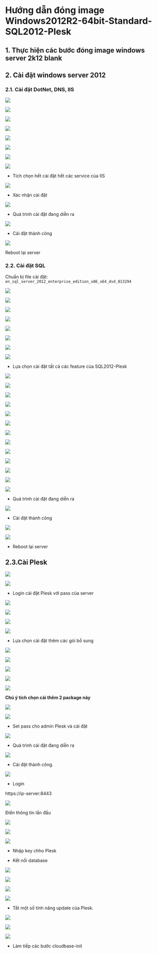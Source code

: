 # Hướng dẫn đóng image Windows2012R2-64bit-Standard-SQL2012-Plesk

## 1. Thực hiện các bước đóng image windows server 2k12 blank


## 2. Cài đặt windows server 2012

### 2.1. Cài đặt DotNet, DNS, IIS

![](../images/img-2k12-sql2k12-plesk/Screenshot_791.png)

![](../images/img-2k12-sql2k12-plesk/Screenshot_793.png)

![](../images/img-2k12-sql2k12-plesk/Screenshot_794.png)

![](../images/img-2k12-sql2k12-plesk/Screenshot_795.png)

![](../images/img-2k12-sql2k12-plesk/Screenshot_796.png)

![](../images/img-2k12-sql2k12-plesk/Screenshot_797.png)

![](../images/img-2k12-sql2k12-plesk/Screenshot_798.png)

![](../images/img-2k12-sql2k12-plesk/Screenshot_798.png)

- Tích chọn hết cài đặt hết các service của IIS

![](../images/img-2k12-sql2k12-plesk/Screenshot_800.png)

- Xác nhận cài đặt

![](../images/img-2k12-sql2k12-plesk/Screenshot_801.png)

- Quá trình cài đặt đang diễn ra

![](../images/img-2k12-sql2k12-plesk/Screenshot_802.png)

- Cài đặt thành công 

![](../images/img-2k12-sql2k12-plesk/Screenshot_803.png)

Reboot lại server

### 2.2. Cài đặt SQL 

Chuẩn bị file cài đặt: `en_sql_server_2012_enterprise_edition_x86_x64_dvd_813294`

![](../images/img-2k12-sql2k12-plesk/Screenshot_804.png)

![](../images/img-2k12-sql2k12-plesk/Screenshot_805.png)

![](../images/img-2k12-sql2k12-plesk/Screenshot_806.png)

![](../images/img-2k12-sql2k12-plesk/Screenshot_807.png)

![](../images/img-2k12-sql2k12-plesk/Screenshot_808.png)

![](../images/img-2k12-sql2k12-plesk/Screenshot_809.png)

![](../images/img-2k12-sql2k12-plesk/Screenshot_810.png)

![](../images/img-2k12-sql2k12-plesk/Screenshot_811.png)

+ Lựa chọn cài đặt tất cả các feature của SQL2012-Plesk

![](../images/img-2k12-sql2k12-plesk/Screenshot_812.png)

![](../images/img-2k12-sql2k12-plesk/Screenshot_813.png)

![](../images/img-2k12-sql2k12-plesk/Screenshot_814.png)

![](../images/img-2k12-sql2k12-plesk/Screenshot_815.png)

![](../images/img-2k12-sql2k12-plesk/Screenshot_816.png)

![](../images/img-2k12-sql2k12-plesk/Screenshot_817.png)

![](../images/img-2k12-sql2k12-plesk/Screenshot_818.png)

![](../images/img-2k12-sql2k12-plesk/Screenshot_819.png)

![](../images/img-2k12-sql2k12-plesk/Screenshot_820.png)

![](../images/img-2k12-sql2k12-plesk/Screenshot_821.png)

![](../images/img-2k12-sql2k12-plesk/Screenshot_822.png)

![](../images/img-2k12-sql2k12-plesk/Screenshot_823.png)

![](../images/img-2k12-sql2k12-plesk/Screenshot_824.png)

+ Quá trình cài đặt đang diễn ra

![](../images/img-2k12-sql2k12-plesk/Screenshot_825.png)

+ Cài đặt thành công

![](../images/img-2k12-sql2k12-plesk/Screenshot_829.png)

![](../images/img-2k12-sql2k12-plesk/Screenshot_830.png)

+ Reboot lại server

## 2.3.Cài Plesk

![](../images/img-2k12-sql2k12-plesk/Screenshot_831.png)

![](../images/img-2k12-sql2k12-plesk/Screenshot_832.png)

+ Login cài đặt Plesk với pass của server

![](../images/img-2k12-sql2k12-plesk/Screenshot_833.png)

![](../images/img-2k12-sql2k12-plesk/Screenshot_834.png)

![](../images/img-2k12-sql2k12-plesk/Screenshot_835.png)

![](../images/img-2k12-sql2k12-plesk/Screenshot_836.png)

+ Lựa chọn cài đặt thêm các gói bổ sung

![](../images/img-2k12-sql2k12-plesk/Screenshot_837.png)

![](../images/img-2k12-sql2k12-plesk/Screenshot_838.png)

![](../images/img-2k12-sql2k12-plesk/Screenshot_839.png)

![](../images/img-2k12-sql2k12-plesk/Screenshot_840.png)

![](../images/img-2k12-sql2k12-plesk/Screenshot_841.png)

**Chú ý tích chọn cài thêm 2 package này**

![](../images/img-2k12-sql2k12-plesk/Screenshot_842.png)

![](../images/img-2k12-sql2k12-plesk/Screenshot_843.png)

+ Set pass cho admin Plesk và cài đặt

![](../images/img-2k12-sql2k12-plesk/Screenshot_844.png)

+ Quá trình cài đặt đang diễn ra

![](../images/img-2k12-sql2k12-plesk/Screenshot_845.png)

+ Cài đặt thành công.

![](../images/img-2k12-sql2k12-plesk/Screenshot_846.png)

+ Login

https://ip-server:8443

![](../images/img-2k12-sql2k12-plesk/Screenshot_847.png)

Điền thông tin lần đầu

![](../images/img-2k12-sql2k12-plesk/Screenshot_849.png)

![](../images/img-2k12-sql2k12-plesk/Screenshot_850.png)

![](../images/img-2k12-sql2k12-plesk/Screenshot_851.png)

+ Nhập key chho Plesk

+ Kết nối database

![](../images/img-2k12-sql2k12-plesk/Screenshot_852.png)

![](../images/img-2k12-sql2k12-plesk/Screenshot_855.png)

![](../images/img-2k12-sql2k12-plesk/Screenshot_856.png)

![](../images/img-2k12-sql2k12-plesk/Screenshot_857.png)


+ Tắt một số tính năng update của Plesk.

![](../images/img-2k12-sql2k12-plesk/Screenshot_858.png)

![](../images/img-2k12-sql2k12-plesk/Screenshot_859.png)

![](../images/img-2k12-sql2k12-plesk/Screenshot_860.png)

+ Làm tiếp các bước cloudbase-init

















